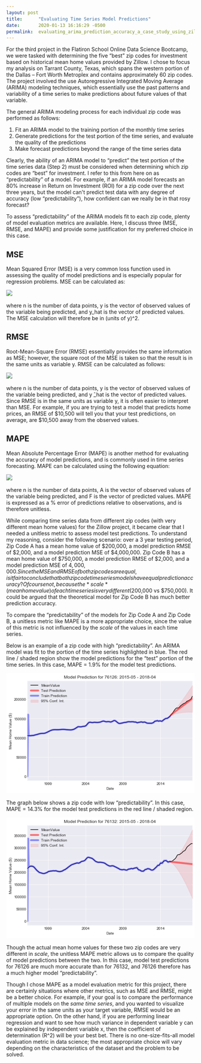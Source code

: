 ```yaml
---
layout: post
title:      "Evaluating Time Series Model Predictions"
date:       2020-01-13 16:16:29 -0500
permalink:  evaluating_arima_prediction_accuracy_a_case_study_using_zillow_data
---
```


                                                                                                                                                                                                                                                                                                                                                 
For the third project in the Flatiron School Online Data Science Bootcamp, we were tasked with determining the five “best” zip codes for investment based on historical mean home values provided by Zillow. I chose to focus my analysis on Tarrant County, Texas, which spans the western portion of the Dallas – Fort Worth Metroplex and contains approximately 60 zip codes. The project involved the use Autoregressive Integrated Moving Average (ARIMA) modeling techniques, which essentially use the past patterns and variability of a time series to make predictions about future values of that variable. 

The general ARIMA modeling process for each individual zip code was performed as follows:

1. Fit an ARIMA model to the training portion of the monthly time series
2. Generate predictions for the test portion of the time series, and evaluate the quality of the predictions
3. Make forecast predictions beyond the range of the time series data

Clearly, the ability of an ARIMA model to “predict” the test portion of the time series data (Step 2) must be considered when determining which zip codes are “best” for investment. I refer to this from here on as “predictability” of a model. For example, if an ARIMA model forecasts an 80% increase in Return on Investment (ROI) for a zip code over the next three years, but the model can't predict test data with any degree of accuracy (low “predictability”), how confident can we really be in that rosy forecast? 

To assess “predictability” of the ARIMA models fit to each zip code, plenty of model evaluation metrics are available. Here, I discuss three (MSE, RMSE, and MAPE) and provide some justification for my preferred choice in this case.

## MSE
Mean Squared Error (MSE) is a very common loss function used in assessing the quality of model predictions and is especially popular for regression problems. MSE can be calculated as:

![](https://wikimedia.org/api/rest_v1/media/math/render/svg/e258221518869aa1c6561bb75b99476c4734108e)

where n is the number of data points, y is the vector of observed values of the variable being predicted, and y_hat is the vector of predicted values. The MSE calculation will therefore be in (units of y)^2.

## RMSE
Root-Mean-Square Error (RMSE) essentially provides the same information as MSE; however, the square root of the MSE is taken so that the result is in the same units as variable y. RMSE can be calculated as follows:

![](http://statweb.stanford.edu/~susan/courses/s60/split/img29.png)

where n is the number of data points, y is the vector of observed values of the variable being predicted, and y ̂_hat is the vector of predicted values. Since RMSE is in the same units as variable y, it is often easier to interpret than MSE. For example, if you are trying to test a model that predicts home prices, an RMSE of $10,500 will tell you that your test predictions, on average, are $10,500 away from the observed values.

## MAPE
Mean Absolute Percentage Error (MAPE) is another method for evaluating the accuracy of model predictions, and is commonly used in time series forecasting. MAPE can be calculated using the following equation:

![](https://wikimedia.org/api/rest_v1/media/math/render/svg/4cf2158513b0345211300fe585cc88a05488b451)

where n is the number of data points, A is the vector of observed values of the variable being predicted, and F is the vector of predicted values. MAPE is expressed as a % error of predictions relative to observations, and is therefore unitless. 

While comparing time series data from different zip codes (with very different mean home values) for the Zillow project, it became clear that I needed a unitless metric to assess model test predictions. To understand my reasoning, consider the following scenario: over a 3 year testing period, Zip Code A has a mean home value of $200,000, a model prediction RMSE of $2,000, and a model prediction MSE of $4,000,000. Zip Code B has a mean home value of $750,000, a model prediction RMSE of $2,000, and a model prediction MSE of $4,000,000. Since the MSE and RMSE of both zip codes are equal, is it fair to conclude that both zip code time series models have equal prediction accuracy? Of course not, because the *scale* (mean home value) of each time series is very different ($200,000 vs $750,000). It could be argued that the theoretical model for Zip Code B has much better prediction accuracy.

To compare the “predictability” of the models for Zip Code A and Zip Code B, a unitless metric like MAPE is a more appropriate choice, since the value of this metric is not influenced by the *scale* of the values in each time series.

Below is an example of a zip code with high “predictability”. An ARIMA model was fit to the portion of the time series highlighted in blue. The red line / shaded region show the model predictions for the “test” portion of the time series. In this case, MAPE = 1.9% for the model test predictions.

![](https://raw.githubusercontent.com/douglaspsteen/dsc-mod-4-project-online-ds-ft-100719/master/blogimage1.png)

The graph below shows a zip code with low “predictability”. In this case, MAPE = 14.3% for the model test predictions in the red line / shaded region. 

![](https://raw.githubusercontent.com/douglaspsteen/dsc-mod-4-project-online-ds-ft-100719/master/blogimage2.png)

Though the actual mean home values for these two zip codes are very different in *scale*, the unitless MAPE metric allows us to compare the quality of model predictions between the two. In this case, model test predictions for 76126 are much more accurate than for 76132, and 76126 therefore has a much higher model “predictability”.

Though I chose MAPE as a model evaluation metric for this project, there are certainly situations where other metrics, such as MSE and RMSE, might be a better choice. For example, if your goal is to compare the performance of multiple models on the *same time series*, and you wanted to visualize your error in the same units as your target variable, RMSE would be an appropriate option. On the other hand, if you are performing linear regression and want to see how much variance in dependent variable y can be explained by independent variable x, then the coefficient of determination (R^2) will be your best bet. There is no one-size-fits-all model evaluation metric in data science; the most appropriate choice will vary depending on the characteristics of the dataset and the problem to be solved.




